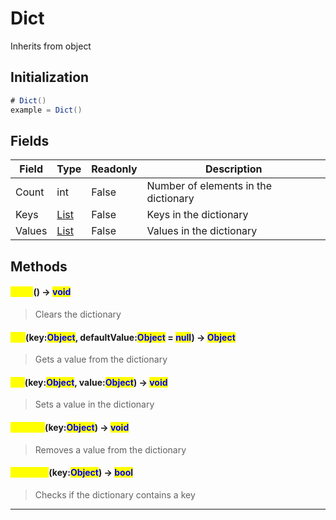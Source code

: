 # Dict
Inherits from object
## Initialization
```csharp
# Dict()
example = Dict()
```
## Fields
|Field|Type|Readonly|Description|
|---|---|---|---|
|Count|int|False|Number of elements in the dictionary|
|Keys|[List](../objects/List.md)|False|Keys in the dictionary|
|Values|[List](../objects/List.md)|False|Values in the dictionary|
## Methods
#### <mark style="color:yellow;">Clear</mark>() -> <mark style="color:blue;">void</mark>
> Clears the dictionary

#### <mark style="color:yellow;">Get</mark>(key:<mark style="color:blue;">Object</mark>, defaultValue:<mark style="color:blue;">Object</mark> = <mark style="color:blue;">null</mark>) -> <mark style="color:blue;">Object</mark>
> Gets a value from the dictionary

#### <mark style="color:yellow;">Set</mark>(key:<mark style="color:blue;">Object</mark>, value:<mark style="color:blue;">Object</mark>) -> <mark style="color:blue;">void</mark>
> Sets a value in the dictionary

#### <mark style="color:yellow;">Remove</mark>(key:<mark style="color:blue;">Object</mark>) -> <mark style="color:blue;">void</mark>
> Removes a value from the dictionary

#### <mark style="color:yellow;">Contains</mark>(key:<mark style="color:blue;">Object</mark>) -> <mark style="color:blue;">bool</mark>
> Checks if the dictionary contains a key


---

